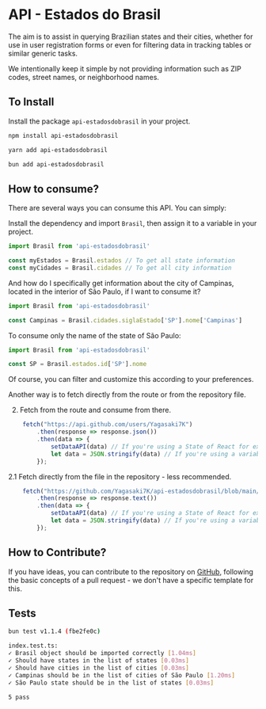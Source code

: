 # API - Estados do Brasil

The aim is to assist in querying Brazilian states and their cities, whether for use in user registration forms or even
for filtering data in tracking tables or similar generic tasks.

We intentionally keep it simple by not providing information such as ZIP codes, street names, or neighborhood names.

## To Install

Install the package `api-estadosdobrasil` in your project.

```bash
npm install api-estadosdobrasil

yarn add api-estadosdobrasil

bun add api-estadosdobrasil
```

## How to consume?
There are several ways you can consume this API. You can simply:

Install the dependency and import `Brasil`, then assign it to a variable in your project.

```typescript
import Brasil from 'api-estadosdobrasil'

const myEstados = Brasil.estados // To get all state information
const myCidades = Brasil.cidades // To get all city information
```

And how do I specifically get information about the city of Campinas, located in the interior of São Paulo, if I want to
consume it?

```typescript
import Brasil from 'api-estadosdobrasil'

const Campinas = Brasil.cidades.siglaEstado['SP'].nome['Campinas']
```

To consume only the name of the state of São Paulo:

```typescript
import Brasil from 'api-estadosdobrasil'

const SP = Brasil.estados.id['SP'].nome
```

Of course, you can filter and customize this according to your preferences.

Another way is to fetch directly from the route or from the repository file.

2. Fetch from the route and consume from there.

```typescript
    fetch("https://api.github.com/users/Yagasaki7K")
        .then(response => response.json())
        .then(data => {
            setDataAPI(data) // If you're using a State of React for example.
            let data = JSON.stringify(data) // If you're using a variable.
        });
```

2.1 Fetch directly from the file in the repository - less recommended.

```typescript
    fetch("https://github.com/Yagasaki7K/api-estadosdobrasil/blob/main/database.json")
        .then(response => response.text())
        .then(data => {
            setDataAPI(data) // If you're using a State of React for example.
            let data = JSON.stringify(data) // If you're using a variable.
        });
```

## How to Contribute?
If you have ideas, you can contribute to the repository on [GitHub](https://github.com/Yagasaki7K/api-estadosdobrasil),
following the basic concepts of a pull request - we don't have a specific template for this.

## Tests

```bash
bun test v1.1.4 (fbe2fe0c)

index.test.ts:
✓ Brasil object should be imported correctly [1.04ms]
✓ Should have states in the list of states [0.03ms]
✓ Should have cities in the list of cities [0.03ms]
✓ Campinas should be in the list of cities of São Paulo [1.20ms]
✓ São Paulo state should be in the list of states [0.03ms]

5 pass
```